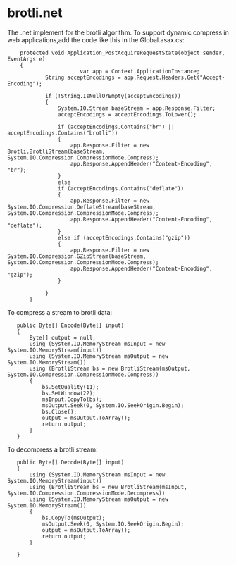 # brotli.net
The .net implement for the brotli algorithm.
To support dynamic compress in web applications,add the code like this in the Global.asax.cs:

        protected void Application_PostAcquireRequestState(object sender, EventArgs e)
        {
                           var app = Context.ApplicationInstance;
                String acceptEncodings = app.Request.Headers.Get("Accept-Encoding");

                if (!String.IsNullOrEmpty(acceptEncodings))
                {
                    System.IO.Stream baseStream = app.Response.Filter;
                    acceptEncodings = acceptEncodings.ToLower();

                    if (acceptEncodings.Contains("br") || acceptEncodings.Contains("brotli"))
                    {
                        app.Response.Filter = new Brotli.BrotliStream(baseStream, System.IO.Compression.CompressionMode.Compress);
                        app.Response.AppendHeader("Content-Encoding", "br");
                    }
                    else
                    if (acceptEncodings.Contains("deflate"))
                    {
                        app.Response.Filter = new System.IO.Compression.DeflateStream(baseStream, System.IO.Compression.CompressionMode.Compress);
                        app.Response.AppendHeader("Content-Encoding", "deflate");
                    }
                    else if (acceptEncodings.Contains("gzip"))
                    {
                        app.Response.Filter = new System.IO.Compression.GZipStream(baseStream, System.IO.Compression.CompressionMode.Compress);
                        app.Response.AppendHeader("Content-Encoding", "gzip");
                    }

                }
           }      	

To compress a stream to brotli data:

       public Byte[] Encode(Byte[] input)
       {
           Byte[] output = null;
           using (System.IO.MemoryStream msInput = new System.IO.MemoryStream(input))
           using (System.IO.MemoryStream msOutput = new System.IO.MemoryStream())
           using (BrotliStream bs = new BrotliStream(msOutput, System.IO.Compression.CompressionMode.Compress))
           {
               bs.SetQuality(11);
               bs.SetWindow(22);
               msInput.CopyTo(bs);
               msOutput.Seek(0, System.IO.SeekOrigin.Begin);
               bs.Close();
               output = msOutput.ToArray();
               return output;
           }
       }

To decompress a brotli stream:

       public Byte[] Decode(Byte[] input)
       {
           using (System.IO.MemoryStream msInput = new System.IO.MemoryStream(input))
           using (BrotliStream bs = new BrotliStream(msInput, System.IO.Compression.CompressionMode.Decompress))
           using (System.IO.MemoryStream msOutput = new System.IO.MemoryStream())
           {
               bs.CopyTo(msOutput);
               msOutput.Seek(0, System.IO.SeekOrigin.Begin);
               output = msOutput.ToArray();
               return output;
           }

       }
 
